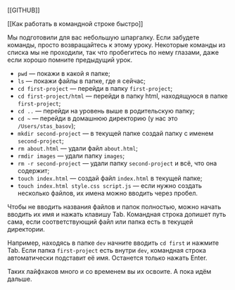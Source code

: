 [[GITHUB]]

[[Как работать в командной строке быстро]]

Мы подготовили для вас небольшую шпаргалку. Если забудете команды, просто возвращайтесь к этому уроку. Некоторые команды из списка мы не проходили, так что пробегитесь по нему глазами, даже если хорошо помните предыдущий урок.

-   `pwd` — покажи в какой я папке;
-   `ls` — покажи файлы в папке, где я сейчас;
-   `cd first-project` — перейди в папку `first-project`;
-   `cd first-project/html` — перейди в папку html, находящуюся в папке `first-project`;
-   `cd ..` — перейди на уровень выше в родительскую папку;
-   `cd ~` — перейди в домашнюю директорию (у нас это `/Users/stas_basov`);
-   `mkdir second-project` — в текущей папке создай папку с именем `second-project`;
-   `rm about.html` — удали файл `about.html`;
-   `rmdir images` — удали папку `images`;
-   `rm -r second-project` — удали папку `second-project` и всё, что она содержит;
-   `touch index.html` — создай файл `index.html` в текущей папке;
-   `touch index.html style.css script.js` — если нужно создать несколько файлов, их имена можно вводить через пробел.

Чтобы не вводить названия файлов и папок полностью, можно начать вводить их имя и нажать клавишу Tab. Командная строка допишет путь сама, если соответствующий файл или папка есть в текущей директории.

Например, находясь в папке `dev` начните вводить `cd first` и нажмите Tab. Если папка `first-project` есть внутри `dev`, командная строка автоматически подставит её имя. Останется только нажать Enter.

Таких лайфхаков много и со временем вы их освоите. А пока идём дальше.